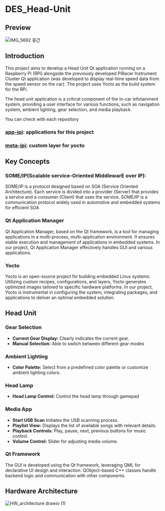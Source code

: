 # DES_Head-Unit

## Preview
![IMG_5692 중간](https://github.com/SEA-ME-Team6/DES_Head-Unit/assets/106136905/0da57d5a-7234-4e59-b969-6b20ccee820f)


## Introduction

This project aims to develop a Head Unit Qt application running on a Raspberry Pi (RPi) alongside the previously developed PiRacer Instrument Cluster Qt application (was developed to display real-time speed data from the speed sensor on the car).  The project uses Yocto as the build system for the RPi.

The head unit application is a critical component of the in-car infotainment system, providing a user interface for various functions, such as navigation system, ambient lighting, gear selection, and media playback.


You can check with each repository

### [app-ipi](https://github.com/SEA-ME-Team6/app-ipi/tree/main): applications for this project 
### [meta-ipi](https://github.com/SEA-ME-Team6/meta-ipi/tree/main): custom layer for yocto


## Key Concepts
### SOME/IP(Scalable service-Oriented MiddlewarE over IP):
SOME/IP is a protocol designed based on SOA (Service Oriented Architecture). Each service is divided into a provider (Server) that provides a service and a consumer (Client) that uses the service. SOME/IP is a communication protocol widely used in automotive and embedded systems for efficient SOA

### Qt Application Manager
Qt Application Manager, based on the Qt framework, is a tool for managing applications in a multi-process, multi-application environment. It ensures stable execution and management of applications in embedded systems.
In our project, Qt Application Manager effectively handles GUI and various applications.

### Yocto
Yocto is an open-source project for building embedded Linux systems. Utilizing custom recipes, configurations, and layers, Yocto generates optimized images tailored to specific hardware platforms.
In our project, Yocto is instrumental in configuring the system, integrating packages, and applications to deliver an optimal embedded solution.

## Head Unit


### Gear Selection

- **Current Gear Display:** Clearly indicates the current gear.
- **Manual Selection:** Able to switch between different gear modes
  
### Ambient Lighting

- **Color Palette:** Select from a predefined color palette or customize ambient lighting colors.

### Head Lamp
- **Head Lamp Control:** Control the head lamp through gamepad

### Media App

- **Start USB Scan** Initiates the USB scanning process.
- **Playlist View:** Displays the list of available songs with relevant details.
- **Playback Controls:** Play, pause, next, previous buttons for music control.
- **Volume Control:** Slider for adjusting media volume.


### Qt Framework

The GUI is developed using the Qt framework, leveraging QML for declarative UI design and interaction. QObject-based C++ classes handle backend logic and communication with other components.

## Hardware Architecture
![HW_architecture drawio (1)](https://github.com/SEA-ME-Team6/DES_Head-Unit/assets/106136905/0fed61fa-2bc6-4965-886b-cb55bad98cd1)


